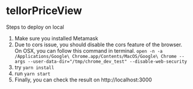 # tellorPriceView

Steps to deploy on local

1. Make sure you installed Metamask
2. Due to cors issue, you should disable the cors feature of the browser.
   On OSX, you can follow this command in terminal.
   `open -n -a /Applications/Google\ Chrome.app/Contents/MacOS/Google\ Chrome --args --user-data-dir="/tmp/chrome_dev_test" --disable-web-security`
3. try `yarn install`
4. run `yarn start`
5. Finally, you can check the result on http://localhost:3000
